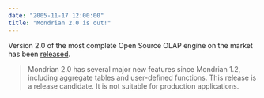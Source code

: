 ```yaml
---
date: "2005-11-17 12:00:00"
title: "Mondrian 2.0 is out!"
---
```




Version 2.0 of the most complete Open Source OLAP engine on the market has been [released](http://sourceforge.net/projects/mondrian/). 

> Mondrian 2.0 has several major new features since Mondrian 1.2, including aggregate tables and user-defined functions. This release is a release candidate. It is not suitable for production applications.


